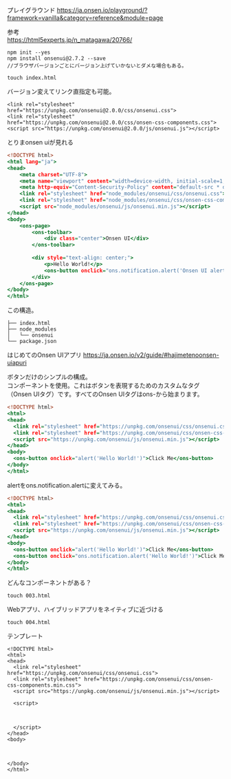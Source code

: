 
プレイグラウンド
https://ja.onsen.io/playground/?framework=vanilla&category=reference&module=page

参考    
https://html5experts.jp/n_matagawa/20766/    

```
npm init --yes
npm install onsenui@2.7.2 --save
//ブラウザバージョンごとにバージョン上げていかないとダメな場合もある。

touch index.html
```

バージョン変えてリンク直指定も可能。

```
<link rel="stylesheet" href="https://unpkg.com/onsenui@2.0.0/css/onsenui.css">
<link rel="stylesheet" href="https://unpkg.com/onsenui@2.0.0/css/onsen-css-components.css">
<script src="https://unpkg.com/onsenui@2.0.0/js/onsenui.js"></script>
```

とりまonsen uiが見れる


```html:index.html
<!DOCTYPE html>
<html lang="ja">
<head>
    <meta charset="UTF-8">
    <meta name="viewport" content="width=device-width, initial-scale=1, maximum-scale=1, user-scalable=no">
    <meta http-equiv="Content-Security-Policy" content="default-src * data:; style-src * 'unsafe-inline'; script-src * 'unsafe-inline' 'unsafe-eval'">
    <link rel="stylesheet" href="node_modules/onsenui/css/onsenui.css">
    <link rel="stylesheet" href="node_modules/onsenui/css/onsen-css-components.css">
    <script src="node_modules/onsenui/js/onsenui.min.js"></script>
</head>
<body>
    <ons-page>
        <ons-toolbar>
            <div class="center">Onsen UI</div>
        </ons-toolbar>
 
        <div style="text-align: center;">
            <p>Hello World!</p>
            <ons-button onclick="ons.notification.alert('Onsen UI alert');">Click Me!</ons-button>
        </div>
    </ons-page>
</body>
</html>
```

この構造。    

```
├── index.html
├── node_modules
│   └── onsenui
└── package.json
```

はじめてのOnsen UIアプリ
https://ja.onsen.io/v2/guide/#hajimetenoonsen-uiapuri


ボタンだけのシンプルの構成。    
<ons-button>コンポーネントを使用。これはボタンを表現するためのカスタムなタグ（Onsen UIタグ）です。すべてのOnsen UIタグはons-から始まります。


```html:002.html
<!DOCTYPE html>
<html>
<head>
  <link rel="stylesheet" href="https://unpkg.com/onsenui/css/onsenui.css">
  <link rel="stylesheet" href="https://unpkg.com/onsenui/css/onsen-css-components.min.css">
  <script src="https://unpkg.com/onsenui/js/onsenui.min.js"></script>
</head>
<body>
  <ons-button onclick="alert('Hello World!')">Click Me</ons-button>
</body>
</html>
```

alertをons.notification.alertに変えてみる。    

```html:002.html
<!DOCTYPE html>
<html>
<head>
  <link rel="stylesheet" href="https://unpkg.com/onsenui/css/onsenui.css">
  <link rel="stylesheet" href="https://unpkg.com/onsenui/css/onsen-css-components.min.css">
  <script src="https://unpkg.com/onsenui/js/onsenui.min.js"></script>
</head>
<body>
  <ons-button onclick="alert('Hello World!')">Click Me</ons-button>
  <ons-button onclick="ons.notification.alert('Hello World!')">Click Me</ons-button>
</body>
</html>
```

どんなコンポーネントがある？    

```
touch 003.html
```

Webアプリ、ハイブリッドアプリをネイティブに近づける



```
touch 004.html
```


テンプレート    


```
<!DOCTYPE html>
<html>
<head>
  <link rel="stylesheet" href="https://unpkg.com/onsenui/css/onsenui.css">
  <link rel="stylesheet" href="https://unpkg.com/onsenui/css/onsen-css-components.min.css">
  <script src="https://unpkg.com/onsenui/js/onsenui.min.js"></script>

  <script>



  </script>
</head>
<body>



</body>
</html>
```


